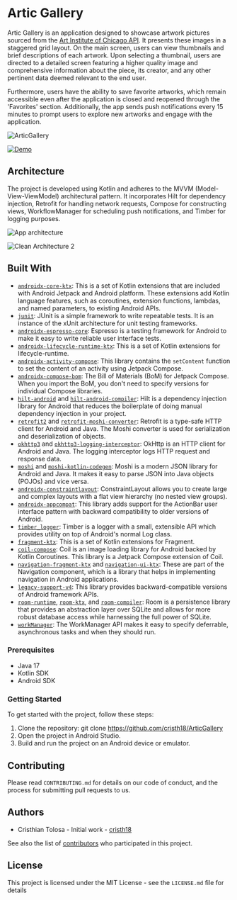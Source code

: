# Artic Gallery

Artic Gallery is an application designed to showcase artwork pictures sourced from the [Art Institute of Chicago API](https://api.artic.edu/docs/#website). It presents these images in a staggered grid layout. On the main screen, users can view thumbnails and brief descriptions of each artwork. Upon selecting a thumbnail, users are directed to a detailed screen featuring a higher quality image and comprehensive information about the piece, its creator, and any other pertinent data deemed relevant to the end user.

Furthermore, users have the ability to save favorite artworks, which remain accessible even after the application is closed and reopened through the 'Favorites' section. Additionally, the app sends push notifications every 15 minutes to prompt users to explore new artworks and engage with the application.

![ArticGallery](https://github.com/cristh18/ArticGallery/assets/1972427/0c21b098-1618-4b76-b91b-a6cea0c0c0f1)

[![Demo](https://img.youtube.com/vi/tAwNaFv7AIc/maxresdefault.jpg)](https://youtu.be/tAwNaFv7AIc)

## Architecture

The project is developed using Kotlin and adheres to the MVVM (Model-View-ViewModel) architectural pattern. It incorporates Hilt for dependency injection, Retrofit for handling network requests, Compose for constructing views, WorkflowManager for scheduling push notifications, and Timber for logging purposes.

![App architecture](https://developer.android.com/static/topic/libraries/architecture/images/mad-arch-overview.png)

![Clean Architecture 2](https://github.com/android10/Sample-Data/raw/master/Android-CleanArchitecture/clean_architecture.png)

## Built With

- [`androidx-core-ktx`](https://developer.android.com/kotlin/ktx): This is a set of Kotlin extensions that are included with Android Jetpack and Android platform. These extensions add Kotlin language features, such as coroutines, extension functions, lambdas, and named parameters, to existing Android APIs.
- [`junit`](https://junit.org/junit4/): JUnit is a simple framework to write repeatable tests. It is an instance of the xUnit architecture for unit testing frameworks.
- [`androidx-espresso-core`](https://developer.android.com/training/testing/espresso): Espresso is a testing framework for Android to make it easy to write reliable user interface tests.
- [`androidx-lifecycle-runtime-ktx`](https://developer.android.com/kotlin/ktx#lifecycle): This is a set of Kotlin extensions for lifecycle-runtime.
- [`androidx-activity-compose`](https://developer.android.com/develop/ui/compose/migrate/strategy): This library contains the `setContent` function to set the content of an activity using Jetpack Compose.
- [`androidx-compose-bom`](https://developer.android.com/jetpack/androidx/releases/compose): The Bill of Materials (BoM) for Jetpack Compose. When you import the BoM, you don't need to specify versions for individual Compose libraries.
- [`hilt-android`](https://dagger.dev/hilt/) and [`hilt-android-compiler`](https://dagger.dev/hilt/): Hilt is a dependency injection library for Android that reduces the boilerplate of doing manual dependency injection in your project.
- [`retrofit2`](https://square.github.io/retrofit/) and [`retrofit-moshi-converter`](https://square.github.io/retrofit/): Retrofit is a type-safe HTTP client for Android and Java. The Moshi converter is used for serialization and deserialization of objects.
- [`okhttp3`](https://square.github.io/okhttp/) and [`okhttp3-logging-interceptor`](https://github.com/square/okhttp/tree/master/okhttp-logging-interceptor): OkHttp is an HTTP client for Android and Java. The logging interceptor logs HTTP request and response data.
- [`moshi`](https://github.com/square/moshi) and [`moshi-kotlin-codegen`](https://github.com/square/moshi): Moshi is a modern JSON library for Android and Java. It makes it easy to parse JSON into Java objects (POJOs) and vice versa.
- [`androidx-constraintlayout`](https://developer.android.com/training/constraint-layout): ConstraintLayout allows you to create large and complex layouts with a flat view hierarchy (no nested view groups).
- [`androidx-appcompat`](https://developer.android.com/jetpack/androidx/releases/appcompat): This library adds support for the ActionBar user interface pattern with backward compatibility to older versions of Android.
- [`timber_logger`](https://github.com/JakeWharton/timber): Timber is a logger with a small, extensible API which provides utility on top of Android's normal Log class.
- [`fragment-ktx`](https://developer.android.com/kotlin/ktx#fragment): This is a set of Kotlin extensions for Fragment.
- [`coil-compose`](https://coil-kt.github.io/coil/compose/): Coil is an image loading library for Android backed by Kotlin Coroutines. This library is a Jetpack Compose extension of Coil.
- [`navigation-fragment-ktx`](https://developer.android.com/guide/navigation/navigation-getting-started) and [`navigation-ui-ktx`](https://developer.android.com/guide/navigation/navigation-ui): These are part of the Navigation component, which is a library that helps in implementing navigation in Android applications.
- [`legacy-support-v4`](https://developer.android.com/topic/libraries/support-library/packages#v4): This library provides backward-compatible versions of Android framework APIs.
- [`room-runtime`](https://developer.android.com/training/data-storage/room), [`room-ktx`](https://developer.android.com/training/data-storage/room), and [`room-compiler`](https://developer.android.com/training/data-storage/room): Room is a persistence library that provides an abstraction layer over SQLite and allows for more robust database access while harnessing the full power of SQLite.
- [`workManager`](https://developer.android.com/topic/libraries/architecture/workmanager): The WorkManager API makes it easy to specify deferrable, asynchronous tasks and when they should run.

### Prerequisites

- Java 17
- Kotlin SDK
- Android SDK

### Getting Started

To get started with the project, follow these steps:

1. Clone the repository: git clone https://github.com/cristh18/ArticGallery
2. Open the project in Android Studio.
3. Build and run the project on an Android device or emulator.

## Contributing

Please read `CONTRIBUTING.md` for details on our code of conduct, and the process for submitting pull requests to us.

## Authors

- Cristhian Tolosa - Initial work - [cristh18](https://github.com/cristh18)

See also the list of [contributors](https://github.com/yourusername/AstronomyGallery/contributors) who participated in this project.

## License

This project is licensed under the MIT License - see the `LICENSE.md` file for details